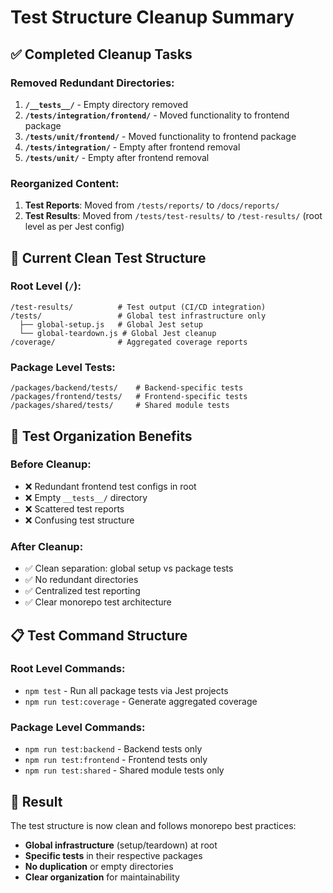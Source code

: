 # Test Structure Cleanup Summary

## ✅ Completed Cleanup Tasks

### **Removed Redundant Directories:**

1. **`/__tests__/`** - Empty directory removed
2. **`/tests/integration/frontend/`** - Moved functionality to frontend package
3. **`/tests/unit/frontend/`** - Moved functionality to frontend package
4. **`/tests/integration/`** - Empty after frontend removal
5. **`/tests/unit/`** - Empty after frontend removal

### **Reorganized Content:**

1. **Test Reports**: Moved from `/tests/reports/` to `/docs/reports/`
2. **Test Results**: Moved from `/tests/test-results/` to `/test-results/` (root
   level as per Jest config)

## 🎯 Current Clean Test Structure

### **Root Level (`/`):**

```
/test-results/          # Test output (CI/CD integration)
/tests/                 # Global test infrastructure only
  ├── global-setup.js   # Global Jest setup
  └── global-teardown.js # Global Jest cleanup
/coverage/              # Aggregated coverage reports
```

### **Package Level Tests:**

```
/packages/backend/tests/    # Backend-specific tests
/packages/frontend/tests/   # Frontend-specific tests
/packages/shared/tests/     # Shared module tests
```

## 🧪 Test Organization Benefits

### **Before Cleanup:**

- ❌ Redundant frontend test configs in root
- ❌ Empty `__tests__/` directory
- ❌ Scattered test reports
- ❌ Confusing test structure

### **After Cleanup:**

- ✅ Clean separation: global setup vs package tests
- ✅ No redundant directories
- ✅ Centralized test reporting
- ✅ Clear monorepo test architecture

## 📋 Test Command Structure

### **Root Level Commands:**

- `npm test` - Run all package tests via Jest projects
- `npm run test:coverage` - Generate aggregated coverage

### **Package Level Commands:**

- `npm run test:backend` - Backend tests only
- `npm run test:frontend` - Frontend tests only
- `npm run test:shared` - Shared module tests only

## 🎉 Result

The test structure is now clean and follows monorepo best practices:

- **Global infrastructure** (setup/teardown) at root
- **Specific tests** in their respective packages
- **No duplication** or empty directories
- **Clear organization** for maintainability
